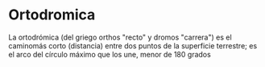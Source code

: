 # Ortodromica
La ortodrómica (del griego orthos "recto" y dromos "carrera") es el caminomás corto (distancia) entre dos puntos de la superficie terrestre; es el arco del círculo máximo que los une, menor de 180 grados
